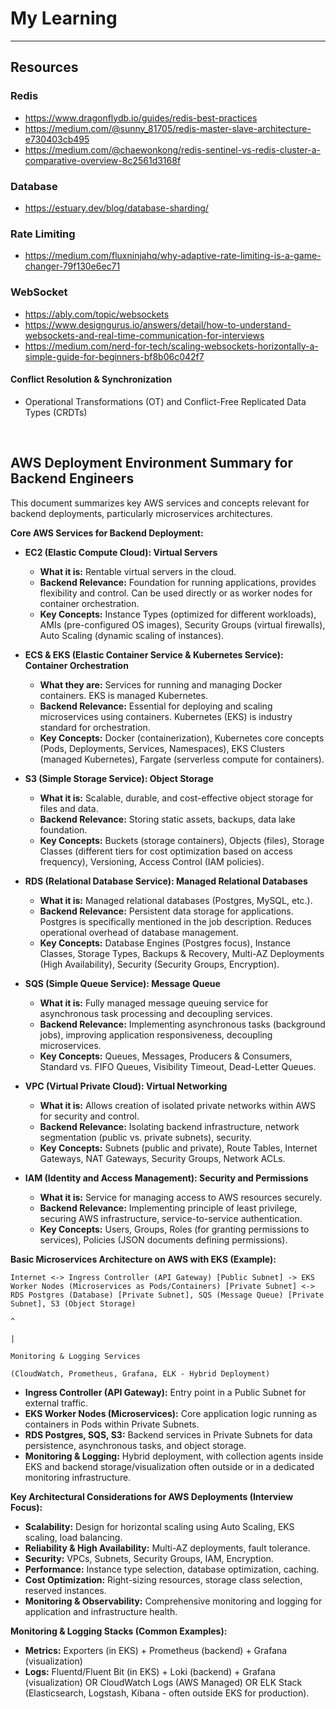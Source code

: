 # My Learning
---

## Resources

### Redis
- https://www.dragonflydb.io/guides/redis-best-practices
- https://medium.com/@sunny_81705/redis-master-slave-architecture-e730403cb495
- https://medium.com/@chaewonkong/redis-sentinel-vs-redis-cluster-a-comparative-overview-8c2561d3168f

### Database
- https://estuary.dev/blog/database-sharding/

### Rate Limiting
- https://medium.com/fluxninjahq/why-adaptive-rate-limiting-is-a-game-changer-79f130e6ec71

### WebSocket
- https://ably.com/topic/websockets
- https://www.designgurus.io/answers/detail/how-to-understand-websockets-and-real-time-communication-for-interviews
- https://medium.com/nerd-for-tech/scaling-websockets-horizontally-a-simple-guide-for-beginners-bf8b06c042f7

#### Conflict Resolution & Synchronization 
- Operational Transformations (OT) and  Conflict-Free Replicated Data Types (CRDTs)

&nbsp;

## AWS Deployment Environment Summary for Backend Engineers

This document summarizes key AWS services and concepts relevant for backend deployments, particularly microservices architectures.

**Core AWS Services for Backend Deployment:**

*   **EC2 (Elastic Compute Cloud): Virtual Servers**
    *   **What it is:** Rentable virtual servers in the cloud.
    *   **Backend Relevance:** Foundation for running applications, provides flexibility and control. Can be used directly or as worker nodes for container orchestration.
    *   **Key Concepts:** Instance Types (optimized for different workloads), AMIs (pre-configured OS images), Security Groups (virtual firewalls), Auto Scaling (dynamic scaling of instances).

*   **ECS & EKS (Elastic Container Service & Kubernetes Service): Container Orchestration**
    *   **What they are:** Services for running and managing Docker containers. EKS is managed Kubernetes.
    *   **Backend Relevance:**  Essential for deploying and scaling microservices using containers. Kubernetes (EKS) is industry standard for orchestration.
    *   **Key Concepts:** Docker (containerization), Kubernetes core concepts (Pods, Deployments, Services, Namespaces), EKS Clusters (managed Kubernetes), Fargate (serverless compute for containers).

*   **S3 (Simple Storage Service): Object Storage**
    *   **What it is:** Scalable, durable, and cost-effective object storage for files and data.
    *   **Backend Relevance:** Storing static assets, backups, data lake foundation.
    *   **Key Concepts:** Buckets (storage containers), Objects (files), Storage Classes (different tiers for cost optimization based on access frequency), Versioning, Access Control (IAM policies).

*   **RDS (Relational Database Service): Managed Relational Databases**
    *   **What it is:** Managed relational databases (Postgres, MySQL, etc.).
    *   **Backend Relevance:** Persistent data storage for applications. Postgres is specifically mentioned in the job description. Reduces operational overhead of database management.
    *   **Key Concepts:** Database Engines (Postgres focus), Instance Classes, Storage Types, Backups & Recovery, Multi-AZ Deployments (High Availability), Security (Security Groups, Encryption).

*   **SQS (Simple Queue Service): Message Queue**
    *   **What it is:** Fully managed message queuing service for asynchronous task processing and decoupling services.
    *   **Backend Relevance:** Implementing asynchronous tasks (background jobs), improving application responsiveness, decoupling microservices.
    *   **Key Concepts:** Queues, Messages, Producers & Consumers, Standard vs. FIFO Queues, Visibility Timeout, Dead-Letter Queues.

*   **VPC (Virtual Private Cloud): Virtual Networking**
    *   **What it is:**  Allows creation of isolated private networks within AWS for security and control.
    *   **Backend Relevance:**  Isolating backend infrastructure, network segmentation (public vs. private subnets), security.
    *   **Key Concepts:** Subnets (public and private), Route Tables, Internet Gateways, NAT Gateways, Security Groups, Network ACLs.

*   **IAM (Identity and Access Management): Security and Permissions**
    *   **What it is:** Service for managing access to AWS resources securely.
    *   **Backend Relevance:**  Implementing principle of least privilege, securing AWS infrastructure, service-to-service authentication.
    *   **Key Concepts:** Users, Groups, Roles (for granting permissions to services), Policies (JSON documents defining permissions).

**Basic Microservices Architecture on AWS with EKS (Example):**

```
Internet <-> Ingress Controller (API Gateway) [Public Subnet] -> EKS Worker Nodes (Microservices as Pods/Containers) [Private Subnet] <-> RDS Postgres (Database) [Private Subnet], SQS (Message Queue) [Private Subnet], S3 (Object Storage)
                                                                                                  ^
                                                                                                  |
                                                                             Monitoring & Logging Services
                                                                             (CloudWatch, Prometheus, Grafana, ELK - Hybrid Deployment)
```

*   **Ingress Controller (API Gateway):**  Entry point in a Public Subnet for external traffic.
*   **EKS Worker Nodes (Microservices):** Core application logic running as containers in Pods within Private Subnets.
*   **RDS Postgres, SQS, S3:** Backend services in Private Subnets for data persistence, asynchronous tasks, and object storage.
*   **Monitoring & Logging:**  Hybrid deployment, with collection agents inside EKS and backend storage/visualization often outside or in a dedicated monitoring infrastructure.

**Key Architectural Considerations for AWS Deployments (Interview Focus):**

*   **Scalability:** Design for horizontal scaling using Auto Scaling, EKS scaling, load balancing.
*   **Reliability & High Availability:** Multi-AZ deployments, fault tolerance.
*   **Security:** VPCs, Subnets, Security Groups, IAM, Encryption.
*   **Performance:** Instance type selection, database optimization, caching.
*   **Cost Optimization:** Right-sizing resources, storage class selection, reserved instances.
*   **Monitoring & Observability:** Comprehensive monitoring and logging for application and infrastructure health.

**Monitoring & Logging Stacks (Common Examples):**

*   **Metrics:** Exporters (in EKS) + Prometheus (backend) + Grafana (visualization)
*   **Logs:** Fluentd/Fluent Bit (in EKS) + Loki (backend) + Grafana (visualization)  OR  CloudWatch Logs (AWS Managed) OR ELK Stack (Elasticsearch, Logstash, Kibana - often outside EKS for production).
